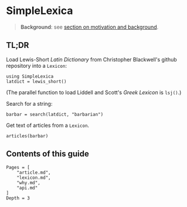 # SimpleLexica

> **Background**: see [section on motivation and background](./why/).


## TL;DR


Load Lewis-Short *Latin Dictionary* from Christopher Blackwell's github repository into a `Lexicon`:

```@example quick
using SimpleLexica
latdict = lewis_short()
```

(The parallel function to load Liddell and Scott's *Greek Lexicon* is `lsj()`.)

Search for a string:

```@example quick
barbar = search(latdict, "barbarian")
```

Get text of articles from a `Lexicon`.

```@example quick
articles(barbar)
```


## Contents of this guide

```@contents
Pages = [
    "article.md",
    "lexicon.md",
    "why.md",
    "api.md"
]
Depth = 3
```